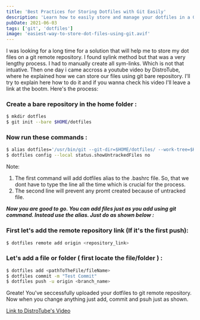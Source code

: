 ```yaml
---
title: 'Best Practices for Storing Dotfiles with Git Easily'
description: 'Learn how to easily store and manage your dotfiles in a Git remote repository with this simple tutorial.'
pubDate: 2021-06-03
tags: ['git', 'dotfiles']
image: 'easiest-way-to-store-dot-files-using-git.avif'
---
```


I was looking for a long time for a solution that will help me to store my dot files on a git remote repository. I found sylink method but that was a very lengthy process. I had to manually create all sym-links. Which is not that intuative. Then one day i came accross a youtube video by DistroTube, where he explained how we can store our files using git bare repository. I'll try to explain here how to do it and if you wanna check his video I'll leave a link at the bootm.
Here's the process:

### Create a bare repository in the home folder :

```sh
$ mkdir dotfles
$ git init --bare $HOME/dotfiles
```

### Now run these commands :

```sh
$ alias dotfiles='/usr/bin/git --git-dir=$HOME/dotfiles/ --work-tree=$HOME'
$ dotfiles config --local status.showUntrackedFiles no
```

Note:

1. The first command will add dotfiles alias to the .bashrc file. So, that we dont have to type the line all the time which is crucial for the process.
2. The second line will prevent any promt created because of untracked file.

**_Now you are good to go. You can add files just as you add using git command. Instead use the alias. Just do as shown below :_**

### First let's add the remote repository link (If it's the first push):

```sh
$ dotfiles remote add origin <repository_link>
```

### Let's add a file or folder ( first locate the file/folder ) :

```sh
$ dotfiles add <pathToTheFile/fileName>
$ dotfiles commit -m "Test Commit"
$ dotfiles push -u origin <branch_name>
```

Greate! You've seccessfully uploaded your dotfiles to git remote repository. Now when you change anything just add, commit and psuh just as shown.

[Link to DistroTube's Video](https://www.youtube.com/watch?v=tBoLDpTWVOM)
